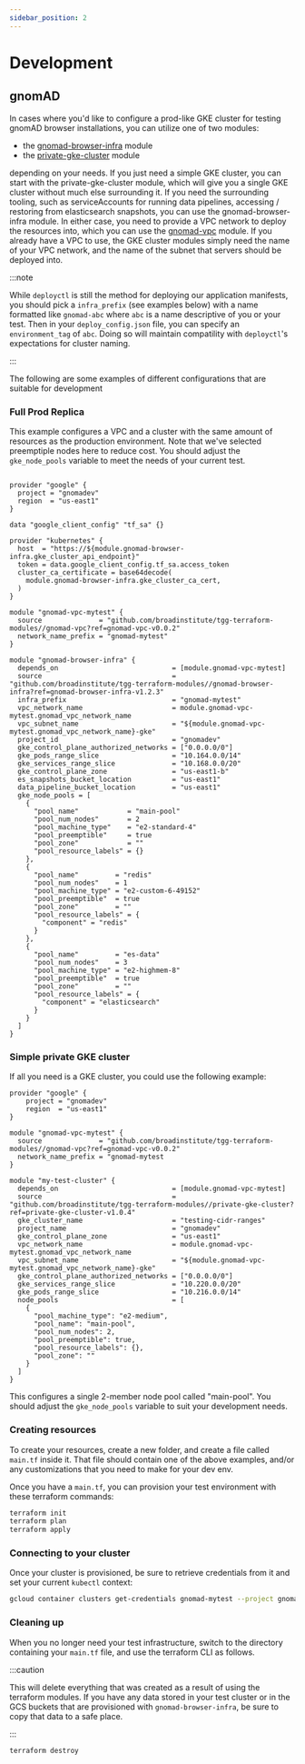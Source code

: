 ```yaml
---
sidebar_position: 2
---
```


# Development

## gnomAD

In cases where you'd like to configure a prod-like GKE cluster for testing gnomAD browser installations, you can utilize one of two modules:

- the [gnomad-browser-infra](https://github.com/broadinstitute/tgg-terraform-modules/tree/main/gnomad-browser-infra) module
- the [private-gke-cluster](https://github.com/broadinstitute/tgg-terraform-modules/tree/main/private-gke-cluster) module

depending on your needs. If you just need a simple GKE cluster, you can start with the private-gke-cluster module, which will give you a single GKE cluster without much else surrounding it. If you need the surrounding tooling, such as serviceAccounts for running data pipelines, accessing / restoring from elasticsearch snapshots, you can use the gnomad-browser-infra module. In either case, you need to provide a VPC network to deploy the resources into, which you can use the [gnomad-vpc](https://github.com/broadinstitute/tgg-terraform-modules/tree/main/gnomad-vpc) module. If you already have a VPC to use, the GKE cluster modules simply need the name of your VPC network, and the name of the subnet that servers should be deployed into.

:::note

While `deployctl` is still the method for deploying our application manifests, you should pick a `infra_prefix` (see examples below) with a name formatted like `gnomad-abc` where `abc` is a name descriptive of you or your test. Then in your `deploy_config.json` file, you can specify an `environment_tag` of `abc`. Doing so will maintain compatility with `deployctl`'s expectations for cluster naming.

:::

The following are some examples of different configurations that are suitable for development

### Full Prod Replica

This example configures a VPC and a cluster with the same amount of resources as the production environment. Note that we've selected preemptiple nodes here to reduce cost. You should adjust the `gke_node_pools` variable to meet the needs of your current test.

```

provider "google" {
  project = "gnomadev"
  region  = "us-east1"
}

data "google_client_config" "tf_sa" {}

provider "kubernetes" {
  host  = "https://${module.gnomad-browser-infra.gke_cluster_api_endpoint}"
  token = data.google_client_config.tf_sa.access_token
  cluster_ca_certificate = base64decode(
    module.gnomad-browser-infra.gke_cluster_ca_cert,
  )
}

module "gnomad-vpc-mytest" {
  source              = "github.com/broadinstitute/tgg-terraform-modules//gnomad-vpc?ref=gnomad-vpc-v0.0.2"
  network_name_prefix = "gnomad-mytest"
}

module "gnomad-browser-infra" {
  depends_on                            = [module.gnomad-vpc-mytest]
  source                                = "github.com/broadinstitute/tgg-terraform-modules//gnomad-browser-infra?ref=gnomad-browser-infra-v1.2.3"
  infra_prefix                          = "gnomad-mytest"
  vpc_network_name                      = module.gnomad-vpc-mytest.gnomad_vpc_network_name
  vpc_subnet_name                       = "${module.gnomad-vpc-mytest.gnomad_vpc_network_name}-gke"
  project_id                            = "gnomadev"
  gke_control_plane_authorized_networks = ["0.0.0.0/0"]
  gke_pods_range_slice                  = "10.164.0.0/14"
  gke_services_range_slice              = "10.168.0.0/20"
  gke_control_plane_zone                = "us-east1-b"
  es_snapshots_bucket_location          = "us-east1"
  data_pipeline_bucket_location         = "us-east1"
  gke_node_pools = [
    {
      "pool_name"            = "main-pool"
      "pool_num_nodes"       = 2
      "pool_machine_type"    = "e2-standard-4"
      "pool_preemptible"     = true
      "pool_zone"            = ""
      "pool_resource_labels" = {}
    },
    {
      "pool_name"         = "redis"
      "pool_num_nodes"    = 1
      "pool_machine_type" = "e2-custom-6-49152"
      "pool_preemptible"  = true
      "pool_zone"         = ""
      "pool_resource_labels" = {
        "component" = "redis"
      }
    },
    {
      "pool_name"         = "es-data"
      "pool_num_nodes"    = 3
      "pool_machine_type" = "e2-highmem-8"
      "pool_preemptible"  = true
      "pool_zone"         = ""
      "pool_resource_labels" = {
        "component" = "elasticsearch"
      }
    }
  ]
}
```

### Simple private GKE cluster

If all you need is a GKE cluster, you could use the following example:

```
provider "google" {
    project = "gnomadev"
    region  = "us-east1"
}

module "gnomad-vpc-mytest" {
  source              = "github.com/broadinstitute/tgg-terraform-modules//gnomad-vpc?ref=gnomad-vpc-v0.0.2"
  network_name_prefix = "gnomad-mytest
}

module "my-test-cluster" {
  depends_on                            = [module.gnomad-vpc-mytest]
  source                                = "github.com/broadinstitute/tgg-terraform-modules//private-gke-cluster?ref=private-gke-cluster-v1.0.4"
  gke_cluster_name                      = "testing-cidr-ranges"
  project_name                          = "gnomadev"
  gke_control_plane_zone                = "us-east1"
  vpc_network_name                      = module.gnomad-vpc-mytest.gnomad_vpc_network_name
  vpc_subnet_name                       = "${module.gnomad-vpc-mytest.gnomad_vpc_network_name}-gke"
  gke_control_plane_authorized_networks = ["0.0.0.0/0"]
  gke_services_range_slice              = "10.220.0.0/20"
  gke_pods_range_slice                  = "10.216.0.0/14"
  node_pools                            = [
    {
      "pool_machine_type": "e2-medium",
      "pool_name": "main-pool",
      "pool_num_nodes": 2,
      "pool_preemptible": true,
      "pool_resource_labels": {},
      "pool_zone": ""
    }
  ]
}
```

This configures a single 2-member node pool called "main-pool". You should adjust the `gke_node_pools` variable to suit your development needs.

### Creating resources

To create your resources, create a new folder, and create a file called `main.tf` inside it. That file should contain one of the above examples, and/or any customizations that you need to make for your dev env.

Once you have a `main.tf`, you can provision your test environment with these terraform commands:

```bash
terraform init
terraform plan
terraform apply
```

### Connecting to your cluster

Once your cluster is provisioned, be sure to retrieve credentials from it and set your current `kubectl` context:

```bash
gcloud container clusters get-credentials gnomad-mytest --project gnomadev --region us-east1
```

### Cleaning up

When you no longer need your test infrastructure, switch to the directory containing your `main.tf` file, and use the terraform CLI as follows.

:::caution

This will delete everything that was created as a result of using the terraform modules. If you have any data stored in your test cluster or in the GCS buckets that are provisioned with `gnomad-browser-infra`, be sure to copy that data to a safe place.

:::

```bash
terraform destroy
```
